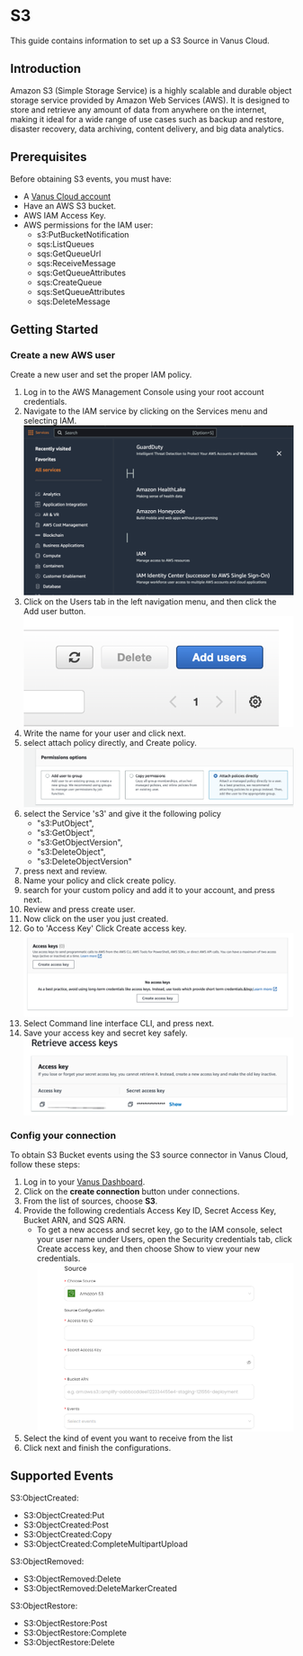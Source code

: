 # S3

This guide contains information to set up a S3 Source in Vanus Cloud.

## Introduction

Amazon S3 (Simple Storage Service) is a highly scalable and durable object storage service provided by Amazon Web Services (AWS). It is designed to store and retrieve any amount of data from anywhere on the internet, making it ideal for a wide range of use cases such as backup and restore, disaster recovery, data archiving, content delivery, and big data analytics.

## Prerequisites

Before obtaining S3 events, you must have:

- A [Vanus Cloud account](https://cloud.vanus.ai)
- Have an AWS S3 bucket.
- AWS IAM Access Key.
- AWS permissions for the IAM user:
  - s3:PutBucketNotification
  - sqs:ListQueues
  - sqs:GetQueueUrl
  - sqs:ReceiveMessage
  - sqs:GetQueueAttributes
  - sqs:CreateQueue
  - sqs:SetQueueAttributes
  - sqs:DeleteMessage

## Getting Started

### Create a new AWS user
Create a new user and set the proper IAM policy.
1. Log in to the AWS Management Console using your root account credentials.
2. Navigate to the IAM service by clicking on the Services menu and selecting IAM.
   ![](content/user-guides/connector-guides/source/s3/images/findIAM.png)
3. Click on the Users tab in the left navigation menu, and then click the Add user button.
   ![](content/user-guides/connector-guides/source/s3/images/AddUser.png)
4. Write the name for your user and click next.
5. select attach policy directly, and Create policy.
   ![](content/user-guides/connector-guides/source/s3/images/permissionoption.png)
6. select the Service 's3' and give it the following policy
   - "s3:PutObject",
   - "s3:GetObject",
   - "s3:GetObjectVersion",
   - "s3:DeleteObject",
   - "s3:DeleteObjectVersion"
7. press next and review.
8. Name your policy and click create policy.
9. search for your custom policy and add it to your account, and press next.
10. Review and press create user.
11. Now click on the user you just created.
12. Go to 'Access Key' Click Create access key.
    ![](content/user-guides/connector-guides/source/s3/images/createAccesskey.png)
13. Select Command line interface CLI, and press next.
14. Save your access key and secret key safely.
    ![](content/user-guides/connector-guides/source/s3/images/img.png)
### Config your connection
To obtain S3 Bucket events using the S3 source connector in Vanus Cloud, follow these steps:

1. Log in to your [Vanus Dashboard](https://cloud.vanus.ai/dashboard).
2. Click on the **create connection** button under connections.
3. From the list of sources, choose **S3**.
4. Provide the following credentials Access Key ID, Secret Access Key, Bucket ARN, and SQS ARN.
    - To get a new access and secret key, go to the IAM console, select your user name under Users, open the Security credentials tab, click Create access key, and then choose Show to view your new credentials.
     ![](content/user-guides/connector-guides/source/s3/images/s3.png)
5. Select the kind of event you want to receive from the list
6. Click next and finish the configurations.

## Supported Events

S3:ObjectCreated:

- S3:ObjectCreated:Put
- S3:ObjectCreated:Post
- S3:ObjectCreated:Copy
- S3:ObjectCreated:CompleteMultipartUpload

S3:ObjectRemoved:

- S3:ObjectRemoved:Delete
- S3:ObjectRemoved:DeleteMarkerCreated

S3:ObjectRestore:

- S3:ObjectRestore:Post
- S3:ObjectRestore:Complete
- S3:ObjectRestore:Delete
